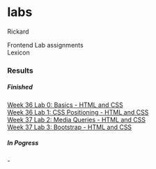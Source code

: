 # labs
Rickard

Frontend Lab assignments<br>
Lexicon

<h3>Results</h3>

<h5>Finished</h5>

<a href="https://leck-lex.github.io/labs/00_week36_basics_html_css">Week 36 Lab 0: Basics - HTML and CSS<a>
<br>
<a href="https://leck-lex.github.io/labs/01_week36_css_positioning/">Week 36 Lab 1: CSS Positioning - HTML and CSS<a>
<br>
<a href="https://leck-lex.github.io/labs/02_week37_media_queries/">Week 37 Lab 2: Media Queries - HTML and CSS<a>
<br>
<a href="https://leck-lex.github.io/labs/03_week37_bootstrap/dist">Week 37 Lab 3: Bootstrap - HTML and CSS<a>

<h5>In Pogress</h5>
-


